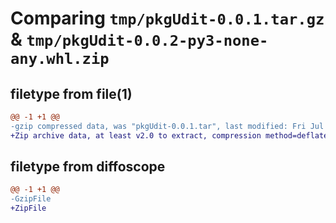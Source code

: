 # Comparing `tmp/pkgUdit-0.0.1.tar.gz` & `tmp/pkgUdit-0.0.2-py3-none-any.whl.zip`

## filetype from file(1)

```diff
@@ -1 +1 @@
-gzip compressed data, was "pkgUdit-0.0.1.tar", last modified: Fri Jul 14 12:28:28 2023, max compression
+Zip archive data, at least v2.0 to extract, compression method=deflate
```

## filetype from diffoscope

```diff
@@ -1 +1 @@
-GzipFile
+ZipFile
```

